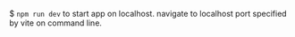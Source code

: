 $ `npm run dev` to start app on localhost.
navigate to localhost port specified by vite on command line.
